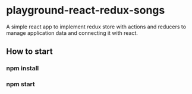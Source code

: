 # playground-react-redux-songs

  A simple react app to implement redux store with actions and reducers to manage application data and connecting it with react.
  
## How to start

### npm install
### npm start

